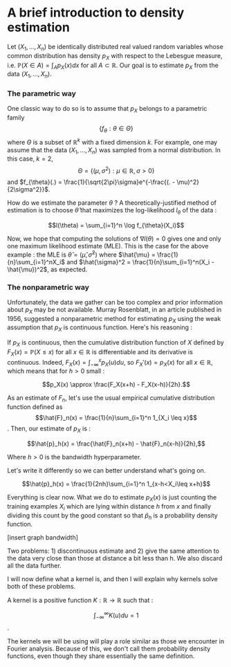 # A brief introduction to density estimation

Let $(X_1,\ldots,X_n)$ be identically distributed real valued random variables whose common distribution has density $p_X$ with respect to the Lebesgue measure, i.e. $\mathbb{P}(X \in A) = \int_{A}p_X(x)dx$ for all $A \subset \mathbb{R}$. Our goal is to estimate $p_X$ from the data $(X_1,\ldots,X_n)$. 

### The parametric way

One classic way to do so is to assume that $p_X$ belongs to a parametric family $$\{f_{\theta} : \theta \in \Theta \}$$ where $\Theta$ is a subset of $\mathbb{R}^k$ with a fixed dimension $k$. For example, one may assume that the data $(X_1,\ldots,X_n)$ was sampled from a normal distribution. In this case, $k=2$, $$\Theta = \{(\mu, \sigma^2) : \mu \in \mathbb{R}, \sigma > 0\}$$ and $f_{\theta}(.) = \frac{1}{\sqrt{2\pi}\sigma}e^{-\frac{(. - \mu)^2}{2\sigma^2}}$.

How do we estimate the parameter $\theta$ ? A theoretically-justified method of estimation is to choose $\hat{\theta}$ that maximizes the log-likelihood $l_\theta$ of the data :

$$l(\theta) = \sum_{i=1}^n \log f_{\theta}(X_i)$$

Now, we hope that computing the solutions of $\nabla l(\theta) = 0$ gives one and only one maximum likelihood estimate (MLE). This is the case for the above example : the MLE is $\hat{\theta} = (\hat{\mu}, \hat{\sigma}^2)$ where $\hat{\mu} = \frac{1}{n}\sum_{i=1}^nX_i$ and $\hat{\sigma}^2 = \frac{1}{n}\sum_{i=1}^n(X_i - \hat{\mu})^2$, as expected.

### The nonparametric way

Unfortunately, the data we gather can be too complex and prior information about $p_X$ may be not available. Murray Rosenblatt, in an article published in 1956, suggested a nonparametric method for estimating $p_X$ using the weak assumption that $p_X$ is continuous function. Here's his reasoning :

If $p_X$ is continuous, then the cumulative distribution function of $X$ defined by $F_X(x) = \mathbb{P}(X\leq x)$ for all $x \in \mathbb{R}$ is differentiable and its derivative is continuous. Indeed, $F_X(x) = \int_{-\infty}^{x}p_X(u)du$, so $F_X'(x) = p_X(x)$ for all $x \in \mathbb{R}$, which means that for $h > 0$ small :

$$p_X(x) \approx \frac{F_X(x+h) - F_X(x-h)}{2h}.$$

As an estimate of $F_n$, let's use the usual empirical cumulative distribution function defined as $$\hat{F}_n(x) = \frac{1}{n}\sum_{i=1}^n 1_{X_i \leq x}$$. Then, our estimate of $p_X$ is :

$$\hat{p}_h(x) = \frac{\hat{F}_n(x+h) - \hat{F}_n(x-h)}{2h},$$

Where $h>0$ is the bandwidth hyperparameter.

Let's write it differently so we can better understand what's going on.

$$\hat{p}_h(x) = \frac{1}{2nh}\sum_{i=1}^n 1_{x-h<X_i\leq x+h}$$

Everything is clear now. What we do to estimate $p_X(x)$ is just counting the training examples $X_i$ which are lying within distance $h$ from $x$ and finally dividing this count by the good constant so that $\hat{p}_h$ is a probability density function.

[insert graph bandwidth]

Two problems: 1) discontinuous estimate and 2) give the same attention to the data very close than those at distance a bit less than h. We also discard all the data further.

I will now define what a kernel is, and then I will explain why kernels solve both of these problems.

A kernel is a positive function $K : \mathbb{R} \rightarrow \mathbb{R}$ such that :

$$\int_{-\infty}^{\infty}K(u)du = 1$$.

The kernels we will be using will play a role similar as those we encounter in Fourier analysis. Because of this, we don't call them probability density functions, even though they share essentially the same definition.